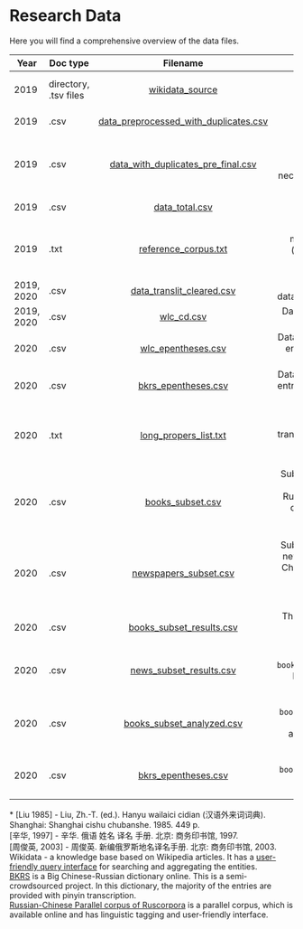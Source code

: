 # Research Data

Here you will find a comprehensive overview of the data files.

|Year | Doc type | Filename | Description  |
| --- | ------------- |:-------------:| -----:|
| 2019 | directory, .tsv files     | [wikidata_source](../../blob/master/data/wikidata_source) | Tables in .tsv format, which are downloaded from Wikidata |
| 2019 | .csv | [data_preprocessed_with_duplicates.csv](../../blob/master/data/data_preprocessed_with_duplicates.csv)      | All data from Wikidata, cleared from noise |
| 2019 | .csv | [data_with_duplicates_pre_final.csv](../../blob/master/data/data_with_duplicates_pre_final.csv)      |    All data from Wikidata, cleared from noise (supporting data, necessary for aggregation purposes) |
| 2019 | .csv | [data_total.csv](../../blob/master/data/data_total.csv)      | Main dataset for the statistic analysis |
| 2019 | .txt | [reference_corpus.txt](../../blob/master/data/reference_corpus.txt)      | Reference corpus of 5 modern Chinese novels (necessary for N-gram analysis in `dataset_study.ipynb`  |
| 2019, 2020 | .csv | [data_translit_cleared.csv](../../blob/master/data/data_translit_cleared.csv)      | Subset of Wikidata dataset with transcriptions |
| 2019, 2020 | .csv | [wlc_cd.csv](../../blob/master/data/wlc_cd.csv)      | Dataset from the Chinese Loanword Dictionary*  |
| 2020 | .csv | [wlc_epentheses.csv](../../blob/master/data/wlc_epentheses.csv)  | Dataset with all epenthetic entries from the Chinese Loanword Dictionary |
| 2020 | .csv | [bkrs_epentheses.csv](../../blob/master/data/bkrs_epentheses.csv)  | Dataset with all epenthetic entries from the Wikidata* + BKRS* subset |
| 2020 | .txt | [long_propers_list.txt](../../blob/master/data/long_propers_list.txt) | List of proper names, aggregated from two transliteration guidelines - [辛华, 1997], [周俊英, 2003]* |
| 2020 | .csv | [books_subset.csv](../../blob/master/data/books_subset.csv)  | Subset of sentences from fiction literature in Russian-Chinese parallel corpus*, which contain Russian loanwords in Chinese sentences |
| 2020 | .csv | [newspapers_subset.csv](../../blob/master/data/newspapers_subset.csv)  | Subset of sentences from news articles in Russian-Chinese parallel corpus*, which contain Russian loanwords in Chinese sentences |
| 2020 | .csv | [books_subset_results.csv](../../blob/master/data/books_subset_results.csv)  | The `books_subset.csv` file with the result of segmentators' work |
| 2020 | .csv | [news_subset_results.csv](../../blob/master/data/news_subset_results.csv)  | Analogous to `books_subset_results.csv`, but on the newspapers subset |
| 2020 | .csv | [books_subset_analyzed.csv](../../blob/master/data/books_subset_analyzed.csv)  | The `books_subset_results.csv` file, manually checked and cleared from wrong and irrelevant words  |
| 2020 | .csv | [bkrs_epentheses.csv](../../blob/master/data/bkrs_epentheses.csv)  | Analogous to `books_subset_results.csv` file, but on the newspapers subset |


\* [Liu 1985] - Liu, Zh.-T. (ed.). Hanyu wailaici cidian (汉语外来词词典). Shanghai: Shanghai cishu chubanshe. 1985. 449 p.  
  [辛华, 1997] - 辛华. 俄语 姓名 译名 手册. 北京: 商务印书馆, 1997.  
  [周俊英, 2003] - 周俊英. 新编俄罗斯地名译名手册. 北京: 商务印书馆, 2003.
  Wikidata - a knowledge base based on Wikipedia articles. It has a [user-friendly query interface](https://query.wikidata.org/) for searching and aggregating the entities.  
  [BKRS](https://bkrs.info/) is a Big Chinese-Russian dictionary online. This is a semi-crowdsourced project. In this dictionary, the majority of the entries are provided with pinyin transcription.  
  [Russian-Chinese Parallel corpus of Ruscorpora](https://linghub.ru/rnc_parallel_chinese/search) is a parallel corpus, which is available online and has linguistic tagging and user-friendly interface.
